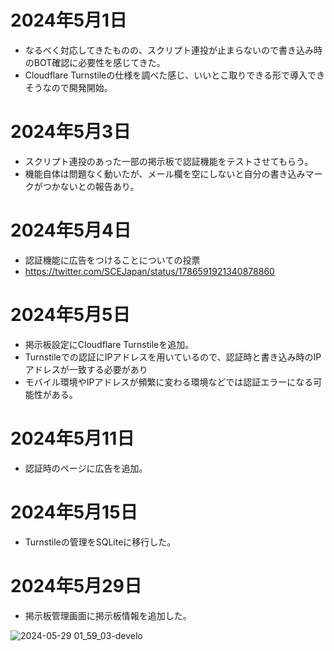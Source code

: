 # 2024年5月1日

- なるべく対応してきたものの、スクリプト連投が止まらないので書き込み時のBOT確認に必要性を感じてきた。
- Cloudflare Turnstileの仕様を調べた感じ、いいとこ取りできる形で導入できそうなので開発開始。

# 2024年5月3日

- スクリプト連投のあった一部の掲示板で認証機能をテストさせてもらう。
- 機能自体は問題なく動いたが、メール欄を空にしないと自分の書き込みマークがつかないとの報告あり。

# 2024年5月4日

- 認証機能に広告をつけることについての投票
- https://twitter.com/SCEJapan/status/1786591921340878860

# 2024年5月5日

- 掲示板設定にCloudflare Turnstileを追加。
- Turnstileでの認証にIPアドレスを用いているので、認証時と書き込み時のIPアドレスが一致する必要があり
- モバイル環境やIPアドレスが頻繁に変わる環境などでは認証エラーになる可能性がある。

# 2024年5月11日

- 認証時のページに広告を追加。

# 2024年5月15日

- Turnstileの管理をSQLiteに移行した。

# 2024年5月29日

- 掲示板管理画面に掲示板情報を追加した。

![2024-05-29 01_59_03-develo](https://github.com/japankun/bbs.jpnkn.com/assets/7452697/c26a493b-f68d-492e-8826-3fc6ec4263ab)
